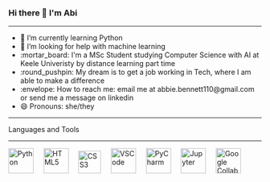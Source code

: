 ### Hi there 👋 I'm Abi
<hr>
<ul>
<li> 🌱 I’m currently learning Python </li> 
<li> 🤔 I’m looking for help with machine learning </li> 
<li> :mortar_board: I'm a MSc Student studying Computer Science with AI at Keele Univeristy by distance learning part time</li>
<li>  :round_pushpin: My dream is to get a job working in Tech, where I am able to make a difference </li>
<li> :envelope: How to reach me: email me at abbie.bennett110@gmail.com or send me a message on linkedin </li> 
<li> 😄 Pronouns: she/they </li> 
</ul>
<hr>
Languages and Tools
<hr>
<p float="left">
<img src="https://upload.wikimedia.org/wikipedia/commons/c/c3/Python-logo-notext.svg" width="50px" alt="Python"> &nbsp &nbsp
<img src="https://www.w3.org/html/logo/badge/html5-badge-h-solo.png" width="50px" alt="HTML5"> &nbsp &nbsp
<img src="https://icon-library.com/images/css-icon-png/css-icon-png-0.jpg" width="45px" alt="CSS3"> &nbsp &nbsp
<img src="https://upload.wikimedia.org/wikipedia/commons/9/9a/Visual_Studio_Code_1.35_icon.svg" width="50px" alt="VSCode"> &nbsp &nbsp
<img src="https://upload.wikimedia.org/wikipedia/commons/1/1d/PyCharm_Icon.svg" width="50px" alt="PyCharm"> &nbsp &nbsp
<img src="https://upload.wikimedia.org/wikipedia/commons/3/38/Jupyter_logo.svg" width="50px" alt="Jupyter"> &nbsp &nbsp
<img src="https://colab.research.google.com/img/colab_favicon_256px.png" width="50px" alt="Google Collab Notebook"> &nbsp 
</p>
